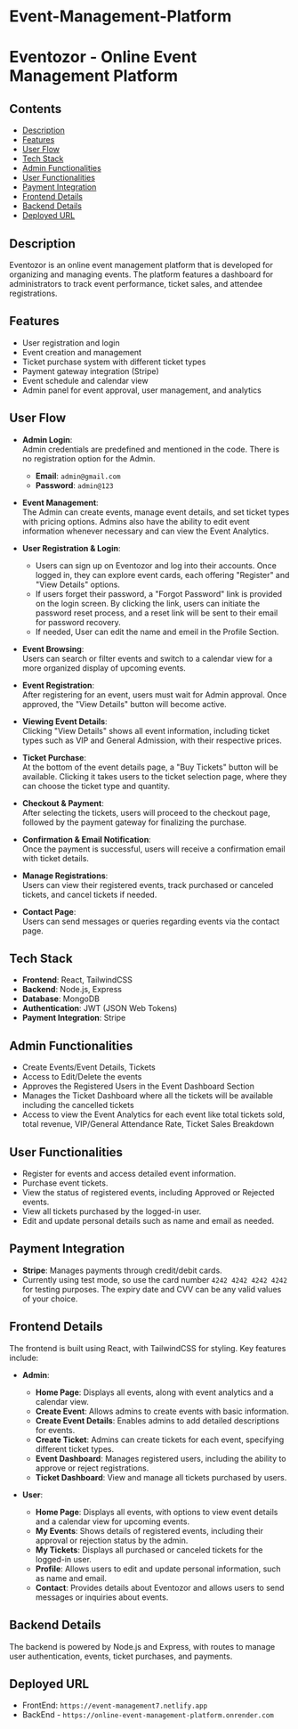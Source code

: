 # Event-Management-Platform
# Eventozor - Online Event Management Platform

## Contents
- [Description](#description)
- [Features](#features)
- [User Flow](#user-flow)
- [Tech Stack](#tech-stack)
- [Admin Functionalities](#admin-functionalities)
- [User Functionalities](#user-functionalities)
- [Payment Integration](#payment-integration)
- [Frontend Details](#frontend-details)
- [Backend Details](#backend-details)
- [Deployed URL](#deployed-url)

## Description
Eventozor is an online event management platform that is developed for organizing and managing events. The platform features a dashboard for administrators to track event performance, ticket sales, and attendee registrations.

## Features
- User registration and login
- Event creation and management
- Ticket purchase system with different ticket types
- Payment gateway integration (Stripe)
- Event schedule and calendar view
- Admin panel for event approval, user management, and analytics

## User Flow

- **Admin Login**:  
  Admin credentials are predefined and mentioned in the code. There is no registration option for the Admin.  
  - **Email**: `admin@gmail.com`  
  - **Password**: `admin@123`

- **Event Management**:  
  The Admin can create events, manage event details, and set ticket types with pricing options. Admins also have the ability to edit event information whenever necessary and can view the Event Analytics.

- **User Registration & Login**:  
    - Users can sign up on Eventozor and log into their accounts. Once logged in, they can explore event cards, each offering "Register" and "View Details" options.
    - If users forget their password, a "Forgot Password" link is provided on the login screen. By clicking the link, users can initiate the password reset process, and a reset link will be sent to their email for password recovery.
    - If needed, User can edit the name and emeil in the Profile Section.

- **Event Browsing**:  
  Users can search or filter events and switch to a calendar view for a more organized display of upcoming events.

- **Event Registration**:  
  After registering for an event, users must wait for Admin approval. Once approved, the "View Details" button will become active.

- **Viewing Event Details**:  
  Clicking "View Details" shows all event information, including ticket types such as VIP and General Admission, with their respective prices.

- **Ticket Purchase**:  
  At the bottom of the event details page, a "Buy Tickets" button will be available. Clicking it takes users to the ticket selection page, where they can choose the ticket type and quantity.

- **Checkout & Payment**:  
  After selecting the tickets, users will proceed to the checkout page, followed by the payment gateway for finalizing the purchase.

- **Confirmation & Email Notification**:  
  Once the payment is successful, users will receive a confirmation email with ticket details.

- **Manage Registrations**:  
  Users can view their registered events, track purchased or canceled tickets, and cancel tickets if needed.

- **Contact Page**:  
  Users can send messages or queries regarding events via the contact page.

## Tech Stack
- **Frontend**: React, TailwindCSS
- **Backend**: Node.js, Express
- **Database**: MongoDB
- **Authentication**: JWT (JSON Web Tokens)
- **Payment Integration**: Stripe

## Admin Functionalities
- Create Events/Event Details, Tickets
- Access to Edit/Delete the events
- Approves the Registered Users in the Event Dashboard Section
- Manages the Ticket Dashboard where all the tickets will be available including the cancelled tickets
- Access to view the Event Analytics for each event like total tickets sold, total revenue, VIP/General Attendance Rate, Ticket Sales Breakdown

## User Functionalities
- Register for events and access detailed event information.
- Purchase event tickets.
- View the status of registered events, including Approved or Rejected events.
- View all tickets purchased by the logged-in user.
- Edit and update personal details such as name and email as needed.

## Payment Integration
- **Stripe**: Manages payments through credit/debit cards.
- Currently using test mode, so use the card number `4242 4242 4242 4242` for testing purposes. The expiry date and CVV can be any valid values of your choice.

## Frontend Details
The frontend is built using React, with TailwindCSS for styling. Key features include:

- **Admin**:
    - **Home Page**: Displays all events, along with event analytics and a calendar view.
    - **Create Event**: Allows admins to create events with basic information.
    - **Create Event Details**: Enables admins to add detailed descriptions for events.
    - **Create Ticket**: Admins can create tickets for each event, specifying different ticket types.
    - **Event Dashboard**: Manages registered users, including the ability to approve or reject registrations.
    - **Ticket Dashboard**: View and manage all tickets purchased by users.

- **User**:
    - **Home Page**: Displays all events, with options to view event details and a calendar view for upcoming events.
    - **My Events**: Shows details of registered events, including their approval or rejection status by the admin.
    - **My Tickets**: Displays all purchased or canceled tickets for the logged-in user.
    - **Profile**: Allows users to edit and update personal information, such as name and email.
    - **Contact**: Provides details about Eventozor and allows users to send messages or inquiries about events.


## Backend Details
The backend is powered by Node.js and Express, with routes to manage user authentication, events, ticket purchases, and payments.

## Deployed URL
- FrontEnd: `https://event-management7.netlify.app`
- BackEnd - `https://online-event-management-platform.onrender.com`
